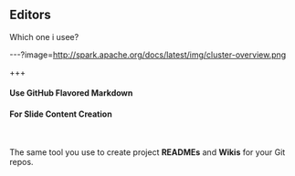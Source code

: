 ## Editors

Which one i usee?

---?image=http://spark.apache.org/docs/latest/img/cluster-overview.png

+++

#### Use GitHub Flavored Markdown
#### For Slide Content Creation

<br>

The same tool you use to create project **READMEs** and **Wikis** for your Git repos.